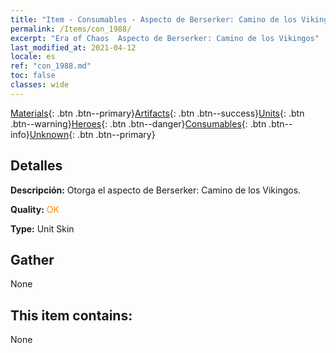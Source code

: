 ```yaml
---
title: "Item - Consumables - Aspecto de Berserker: Camino de los Vikingos"
permalink: /Items/con_1988/
excerpt: "Era of Chaos  Aspecto de Berserker: Camino de los Vikingos"
last_modified_at: 2021-04-12
locale: es
ref: "con_1988.md"
toc: false
classes: wide
---
```

 [Materials](/es/Items/){: .btn .btn--primary}[Artifacts](/es/Items/Artifacts/){: .btn .btn--success}[Units](/es/Items/Units/){: .btn .btn--warning}[Heroes](/es/Items/Heroes/){: .btn .btn--danger}[Consumables](/es/Items/Consumables/){: .btn .btn--info}[Unknown](/es/Items/Unknown/){: .btn .btn--primary}

## Detalles
 **Descripción:** Otorga el aspecto de Berserker: Camino de los Vikingos.

 **Quality:** <span style="color: #FF8C00">OK</span>

 **Type:** Unit Skin

## Gather

  None

## This item contains:

  None

